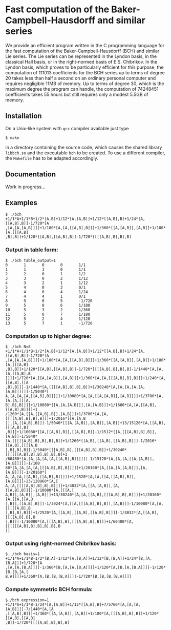 # Fast computation of the Baker-Campbell-Hausdorff and similar series
We provide an efficient  program written in the C programming language for the fast computation
of the Baker-Campbell-Hausdorff (BCH) and similar Lie series.
The Lie series can be represented in the Lyndon basis, in the
classical Hall basis, or in the right-normed basis of 
E.S. Chibrikov.  In the Lyndon basis,
which proves to be particularly efficient for this purpose,
the computation of 111013 coefficients for the BCH series up to terms of degree 20
takes less than half a second on an ordinary personal computer and requires negligible 11MB of memory.
Up to terms of degree 30, which is the maximum degree the program can handle, 
the computation of 74248451 coefficients takes 55 hours but still requires only a modest 5.5GB of  memory.

## Installation
On a Unix-like system with `gcc` compiler available just type
```
$ make
```
in a directory containing the source code, which causes 
the shared library `libbch.so` and the executable `bch`
to be created.
To use a different compiler, the `Makefile` has to be adapted accordingly.

## Documentation
Work in progress...

## Examples
```
$ ./bch
+1/1*A+1/1*B+1/2*[A,B]+1/12*[A,[A,B]]+1/12*[[A,B],B]+1/24*[A,[[A,B],B]]-1/720*[A
,[A,[A,[A,B]]]]+1/180*[A,[A,[[A,B],B]]]+1/360*[[A,[A,B]],[A,B]]+1/180*[A,[[[A,B]
,B],B]]+1/120*[[A,B],[[A,B],B]]-1/720*[[[[A,B],B],B],B]

```
### Output in table form:
```
$ ./bch table_output=1
0       1       0       0       1/1
1       1       1       0       1/1
2       2       0       1       1/2
3       3       0       2       1/12
4       3       2       1       1/12
5       4       0       3       0/1
6       4       0       4       1/24
7       4       4       1       0/1
8       5       0       5       -1/720
9       5       0       6       1/180
10      5       3       2       1/360
11      5       0       7       1/180
12      5       2       4       1/120
13      5       7       1       -1/720
```

### Computation up to higher degree:
```
$ ./bch N=8
+1/1*A+1/1*B+1/2*[A,B]+1/12*[A,[A,B]]+1/12*[[A,B],B]+1/24*[A,[[A,B],B]]-1/720*[A
,[A,[A,[A,B]]]]+1/180*[A,[A,[[A,B],B]]]+1/360*[[A,[A,B]],[A,B]]+1/180*[A,[[[A,B]
,B],B]]+1/120*[[A,B],[[A,B],B]]-1/720*[[[[A,B],B],B],B]-1/1440*[A,[A,[A,[[A,B],B
]]]]+1/720*[A,[[A,[A,B]],[A,B]]]+1/360*[A,[A,[[[A,B],B],B]]]+1/240*[A,[[A,B],[[A
,B],B]]]-1/1440*[A,[[[[A,B],B],B],B]]+1/30240*[A,[A,[A,[A,[A,[A,B]]]]]]-1/5040*[
A,[A,[A,[A,[[A,B],B]]]]]+1/10080*[A,[A,[[A,[A,B]],[A,B]]]]+1/3780*[A,[A,[A,[[[A,
B],B],B]]]]+1/10080*[[A,[A,[A,B]]],[A,[A,B]]]+1/1680*[A,[A,[[A,B],[[A,B],B]]]]+1
/1260*[A,[[A,[[A,B],B]],[A,B]]]+1/3780*[A,[A,[[[[A,B],B],B],B]]]+1/2016*[[A,[A,B
]],[A,[[A,B],B]]]-1/5040*[[[A,[A,B]],[A,B]],[A,B]]+13/15120*[A,[[A,B],[[[A,B],B]
,B]]]+1/10080*[[A,[[A,B],B]],[[A,B],B]]-1/1512*[[A,[[[A,B],B],B]],[A,B]]-1/5040*
[A,[[[[[A,B],B],B],B],B]]+1/1260*[[A,B],[[A,B],[[A,B],B]]]-1/2016*[[A,B],[[[[A,B
],B],B],B]]-1/5040*[[[A,B],B],[[[A,B],B],B]]+1/30240*[[[[[[A,B],B],B],B],B],B]+1
/60480*[A,[A,[A,[A,[A,[[A,B],B]]]]]]-1/15120*[A,[A,[A,[[A,[A,B]],[A,B]]]]]-1/100
80*[A,[A,[A,[A,[[[A,B],B],B]]]]]+1/20160*[A,[[A,[A,[A,B]]],[A,[A,B]]]]-1/20160*[
A,[A,[A,[[A,B],[[A,B],B]]]]]+1/2520*[A,[A,[[A,[[A,B],B]],[A,B]]]]+23/120960*[A,[
A,[A,[[[[A,B],B],B],B]]]]+1/4032*[A,[[A,[A,B]],[A,[[A,B],B]]]]-1/10080*[A,[[[A,[
A,B]],[A,B]],[A,B]]]+13/30240*[A,[A,[[A,B],[[[A,B],B],B]]]]+1/20160*[A,[[A,[[A,B
],B]],[[A,B],B]]]-1/3024*[A,[[A,[[[A,B],B],B]],[A,B]]]-1/10080*[A,[A,[[[[[A,B],B
],B],B],B]]]+1/2520*[A,[[A,B],[[A,B],[[A,B],B]]]]-1/4032*[A,[[A,B],[[[[A,B],B],B
],B]]]-1/10080*[A,[[[A,B],B],[[[A,B],B],B]]]+1/60480*[A,[[[[[[A,B],B],B],B],B],B
]]
```

### Output using right-normed Chibrikov basis:
```
$ ./bch basis=1
+1/1*A+1/1*B-1/2*[B,A]-1/12*[A,[B,A]]+1/12*[B,[B,A]]+1/24*[B,[A,[B,A]]]+1/720*[A
,[A,[A,[B,A]]]]-1/360*[B,[A,[A,[B,A]]]]+1/120*[A,[B,[A,[B,A]]]]-1/120*[B,[B,[A,[
B,A]]]]+1/360*[A,[B,[B,[B,A]]]]-1/720*[B,[B,[B,[B,A]]]]
```

### Compute symmetric BCH formula:
``` 
$./bch expression=1
+1/1*A+1/1*B-1/24*[A,[A,B]]+1/12*[[A,B],B]+7/5760*[A,[A,[A,[A,B]]]]-7/1440*[A,[A
,[[A,B],B]]]+1/360*[[A,[A,B]],[A,B]]+1/180*[A,[[[A,B],B],B]]+1/120*[[A,B],[[A,B]
,B]]-1/720*[[[[A,B],B],B],B]
```

